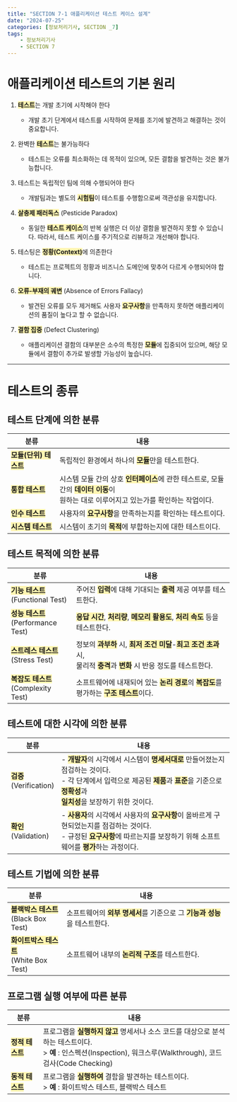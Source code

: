 ```yaml
---
title: "SECTION 7-1 애플리케이션 테스트 케이스 설계"
date: "2024-07-25"
categories: [정보처리기사, SECTION _7]
tags:
    - 정보처리기사 
    - SECTION 7
---
```


# 애플리케이션 테스트의 기본 원리

1. <span style='background-color: #fff5b1'>**테스트**</span>는 개발 초기에 시작해야 한다
   - 개발 초기 단계에서 테스트를 시작하여 문제를 조기에 발견하고 해결하는 것이 중요합니다.

2. 완벽한 <span style='background-color: #fff5b1'>**테스트**</span>는 불가능하다
   - 테스트는 오류를 최소화하는 데 목적이 있으며, 모든 결함을 발견하는 것은 불가능합니다.

3. 테스트는 독립적인 팀에 의해 수행되어야 한다
   - 개발팀과는 별도의 <span style='background-color: #fff5b1'>**시험팀**</span>이 테스트를 수행함으로써 객관성을 유지합니다.

4. <span style='background-color: #fff5b1'>**살충제 패러독스**</span> (Pesticide Paradox)
   - 동일한 <span style='background-color: #fff5b1'>**테스트 케이스**</span>의 반복 실행은 더 이상 결함을 발견하지 못할 수 있습니다. 따라서, 테스트 케이스를 주기적으로 리뷰하고 개선해야 합니다.

5. 테스팅은 <span style='background-color: #fff5b1'>**정황(Context)**</span>에 의존한다
   - 테스트는 프로젝트의 정황과 비즈니스 도메인에 맞추어 다르게 수행되어야 합니다.

6. <span style='background-color: #fff5b1'>**오류-부재의 궤변**</span> (Absence of Errors Fallacy)
   - 발견된 오류를 모두 제거해도 사용자 <span style='background-color: #fff5b1'>**요구사항**</span>을 만족하지 못하면 애플리케이션의 품질이 높다고 할 수 없습니다.

7. <span style='background-color: #fff5b1'>**결함 집중**</span> (Defect Clustering)
   - 애플리케이션 결함의 대부분은 소수의 특정한 <span style='background-color: #fff5b1'>**모듈**</span>에 집중되어 있으며, 해당 모듈에서 결함이 추가로 발생할 가능성이 높습니다.

--------------

# 테스트의 종류

## 테스트 단계에 의한 분류

| 분류 | 내용 |
| --- | --- |
| <span style='background-color: #fff5b1'>**모듈(단위) 테스트**</span> | 독립적인 환경에서 하나의 <span style='background-color: #fff5b1'>**모듈**</span>만을 테스트한다. |
| <span style='background-color: #fff5b1'>**통합 테스트**</span> | 시스템 모듈 간의 상호 <span style='background-color: #fff5b1'>**인터페이스**</span>에 관한 테스트로, 모듈 간의 <span style='background-color: #fff5b1'>**데이터 이동**</span>이<Br> 원하는 대로 이루어지고 있는가를 확인하는 작업이다. |
| <span style='background-color: #fff5b1'>**인수 테스트**</span> | 사용자의 <span style='background-color: #fff5b1'>**요구사항**</span>을 만족하는지를 확인하는 테스트이다. |
| <span style='background-color: #fff5b1'>**시스템 테스트**</span> | 시스템이 초기의 <span style='background-color: #fff5b1'>**목적**</span>에 부합하는지에 대한 테스트이다. |

## 테스트 목적에 의한 분류

| 분류 | 내용 | 
| --- | ---|
| <span style='background-color: #fff5b1'>**기능 테스트**</span><br>(Functional Test) | 주어진 <span style='background-color: #fff5b1'>**입력**</span>에 대해 기대되는 <span style='background-color: #fff5b1'>**출력**</span> 제공 여부를 테스트한다.|
| <span style='background-color: #fff5b1'>**성능 테스트**</span><br>(Performance Test) | <span style='background-color: #fff5b1'>**응답 시간**</span>, <span style='background-color: #fff5b1'>**처리량**</span>, <span style='background-color: #fff5b1'>**메모리 활용도**</span>, <span style='background-color: #fff5b1'>**처리 속도**</span> 등을 테스트한다.|
| <span style='background-color: #fff5b1'>**스트레스 테스트**</span><br>(Stress Test) | 정보의 <span style='background-color: #fff5b1'>**과부하**</span> 시, <span style='background-color: #fff5b1'>**최저 조건 미달**</span>-<span style='background-color: #fff5b1'>**최고 조건 초과**</span> 시,<br> 물리적 <span style='background-color: #fff5b1'>**충격**</span>과 <span style='background-color: #fff5b1'>**변화**</span> 시 반응 정도를 테스트한다.|
| <span style='background-color: #fff5b1'>**복잡도 테스트**</span><br>(Complexity Test) | 소프트웨어에 내재되어 있는 <span style='background-color: #fff5b1'>**논리 경로**</span>의 <span style='background-color: #fff5b1'>**복잡도**</span>를 평가하는 <span style='background-color: #fff5b1'>**구조 테스트**</span>이다.|

## 테스트에 대한 시각에 의한 분류

| 분류 | 내용 |
|---|---|
| <span style='background-color: #fff5b1'>**검증**</span><br>(Verification) | - <span style='background-color: #fff5b1'>**개발자**</span>의 시각에서 시스템이 <span style='background-color: #fff5b1'>**명세서대로**</span> 만들어졌는지 점검하는 것이다.<br> - 각 단계에서 입력으로 제공된 <span style='background-color: #fff5b1'>**제품**</span>과 <span style='background-color: #fff5b1'>**표준**</span>을 기준으로 <span style='background-color: #fff5b1'>**정확성**</span>과 <Br><span style='background-color: #fff5b1'>**일치성**</span>을 보장하기 위한 것이다.|
| <span style='background-color: #fff5b1'>**확인**</span><br>(Validation) | - <span style='background-color: #fff5b1'>**사용자**</span>의 시각에서 사용자의 <span style='background-color: #fff5b1'>**요구사항**</span>이 올바르게 구현되었는지를 점검하는 것이다.<br> - 규정된 <span style='background-color: #fff5b1'>**요구사항**</span>에 따르는지를 보장하기 위해 소프트웨어를 <span style='background-color: #fff5b1'>**평가**</span>하는 과정이다.|

## 테스트 기법에 의한 분류

| 분류 | 내용 | 
| --- | --- | 
| <span style='background-color: #fff5b1'>**블랙박스 테스트**</span> <br> (Black Box Test) | 소프트웨어의 <span style='background-color: #fff5b1'>**외부 명세서**</span>를 기준으로 그 <span style='background-color: #fff5b1'>**기능과 성능**</span>을 테스트한다.|
| <span style='background-color: #fff5b1'>**화이트박스 테스트**</span> <br> (White Box Test) | 소프트웨어 내부의 <span style='background-color: #fff5b1'>**논리적 구조**</span>를 테스트한다. | 

## 프로그램 실행 여부에 따른 분류

| 분류 | 내용 | 
| --- | --- | 
| <span style='background-color: #fff5b1'>**정적 테스트**</span> | 프로그램을 <span style='background-color: #fff5b1'>**실행하지 않고**</span> 명세서나 소스 코드를 대상으로 분석하는 테스트이다. <br> > **예** : 인스펙션(Inspection), 워크스루(Walkthrough), 코드 검사(Code Checking) |
| <span style='background-color: #fff5b1'>**동적 테스트**</span> | 프로그램을 <span style='background-color: #fff5b1'>**실행하여**</span> 결함을 발견하는 테스트이다. <br> > **예** : 화이트박스 테스트, 블랙박스 테스트|
